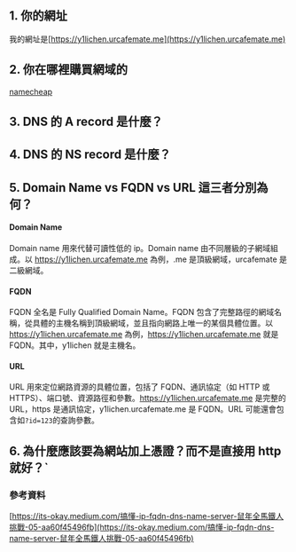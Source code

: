 ## 1. 你的網址
我的網址是[https://y1lichen.urcafemate.me](https://y1lichen.urcafemate.me)
## 2. 你在哪裡購買網域的
[namecheap](https://www.namecheap.com)
## 3. DNS 的 A record 是什麼？
## 4. DNS 的 NS record 是什麼？
## 5. Domain Name vs FQDN vs URL 這三者分別為何？
#### Domain Name

Domain name 用來代替可讀性低的 ip。Domain name 由不同層級的子網域組成。以 https://y1lichen.urcafemate.me 為例，.me 是頂級網域，urcafemate 是二級網域。
#### FQDN

FQDN 全名是 Fully Qualified Domain Name。FQDN 包含了完整路徑的網域名稱，從具體的主機名稱到頂級網域，並且指向網路上唯一的某個具體位置。以 https://y1lichen.urcafemate.me 為例，https://y1lichen.urcafemate.me 就是 FQDN。其中，y1lichen 就是主機名。
#### URL

URL 用來定位網路資源的具體位置，包括了 FQDN、通訊協定（如 HTTP 或 HTTPS）、端口號、資源路徑和參數。https://y1lichen.urcafemate.me 是完整的 URL，https 是通訊協定，y1lichen.urcafemate.me 是 FQDN。URL 可能還會包含如`?id=123`的查詢參數。

## 6. 為什麼應該要為網站加上憑證？而不是直接用 http 就好？`

### 參考資料
[https://its-okay.medium.com/搞懂-ip-fqdn-dns-name-server-鼠年全馬鐵人挑戰-05-aa60f45496fb](https://its-okay.medium.com/搞懂-ip-fqdn-dns-name-server-鼠年全馬鐵人挑戰-05-aa60f45496fb)